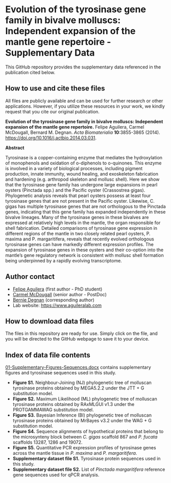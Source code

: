 # Evolution of the tyrosinase gene family in bivalve molluscs: Independent expansion of the mantle gene repertoire - Supplementary Data

This GitHub repository provides the supplementary data referenced in the publication cited below.

## How to use and cite these files 

All files are publicly available and can be used for further research or other applications. However, if you utilize these resources in your work, we kindly request that you cite our original publication.

**Evolution of the tyrosinase gene family in bivalve molluscs: Independent expansion of the mantle gene repertoire.** Felipe Aguilera, Carmel McDougall, Bernard M. Degnan. *Acta Biomaterialia* **10**:3855-3865 (2014). https://doi.org/10.1016/j.actbio.2014.03.031.

**Abstract**

Tyrosinase is a copper-containing enzyme that mediates the hydroxylation of monophenols and oxidation of o-diphenols to o-quinones. This enzyme is involved in a variety of biological processes, including pigment production, innate immunity, wound healing, and exoskeleton fabrication and hardening (e.g. arthropod skeleton and mollusc shell). Here we show that the tyrosinase gene family has undergone large expansions in pearl oysters (Pinctada spp.) and the Pacific oyster (Crassostrea gigas). Phylogenetic analysis reveals that pearl oysters possess at least four tyrosinase genes that are not present in the Pacific oyster. Likewise, C. gigas has multiple tyrosinase genes that are not orthologous to the Pinctada genes, indicating that this gene family has expanded independently in these bivalve lineages. Many of the tyrosinase genes in these bivalves are expressed at relatively high levels in the mantle, the organ responsible for shell fabrication. Detailed comparisons of tyrosinase gene expression in different regions of the mantle in two closely related pearl oysters, P. maxima and P. margaritifera, reveals that recently evolved orthologous tyrosinase genes can have markedly different expression profiles. The expansion of tyrosinase genes in these oysters and their co-option into the mantle’s gene regulatory network is consistent with mollusc shell formation being underpinned by a rapidly evolving transcriptome.

## Author contact

- [Felipe Aguilera](mailto:f.aguilera@uq.edu.au) (first author - PhD student)
- [Carmel McDougall](mailto:c.mcdougall@uq.edu.au) (senior author - PostDoc)
- [Bernie Degnan](b.degnan@uq.edu.au) (corresponding author)
- Lab website: https://www.aguileralab.com

## How to download data files

The files in this repository are ready for use. Simply click on the file, and you will be directed to the GitHub webpage to save it to your device.

## Index of data file contents

[01-Supplementary-Figures-Sequences.docx](https://github.com/faguil/Tyrosinase-Evolution-Molluscs/blob/main/01-Supplementary-Figures-Sequences.docx) contains supplementary figures and tyrosinase sequences used in this study.

- **Figure S1.** Neighbour-Joining (NJ) phylogenetic tree of molluscan tyrosinase proteins obtained by MEGA5.2.2 under the JTT + G substitution model. 
- **Figure S2.** Maximum Likelihood (ML) phylogenetic tree of molluscan tyrosinase proteins obtained by RAxMLGUI v1.3 under the PROTGAMMAWAG substitution model.
- **Figure S3.** Bayesian Inference (BI) phylogenetic tree of molluscan tyrosinase proteins obtained by MrBayes v3.2 under the WAG + G substitution model.
- **Figure S4.** Sequence alignments of hypothetical proteins that belong to the microsynteny block between *C. gigas* scaffold 867 and *P. fucata* scaffolds 13287, 1286 and 19072.
- **Figure S5.** Quantitative PCR expression profiles of tyrosinase genes across the mantle tissue in *P. maxima* and *P. margaritifera*.
- **Supplementary dataset file S1.** Tyrosinase protein sequences used in this study.
- **Supplementary dataset file S2.** List of *Pinctada margaritifera* reference gene sequences used for qPCR analysis.
